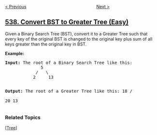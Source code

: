 <!--|This file generated by command(leetcode description); DO NOT EDIT.    |-->
<!--+----------------------------------------------------------------------+-->
<!--|@author    openset <openset.wang@gmail.com>                           |-->
<!--|@link      https://github.com/openset                                 |-->
<!--|@home      https://github.com/openset/leetcode                        |-->
<!--+----------------------------------------------------------------------+-->

[< Previous](../complex-number-multiplication "Complex Number Multiplication")
　　　　　　　　　　　　　　　　
[Next >](../minimum-time-difference "Minimum Time Difference")

## [538. Convert BST to Greater Tree (Easy)](https://leetcode.com/problems/convert-bst-to-greater-tree "把二叉搜索树转换为累加树")

<p>Given a Binary Search Tree (BST), convert it to a Greater Tree such that every key of the original BST is changed to the original key plus sum of all keys greater than the original key in BST.</p>

<p>
<b>Example:</b>
<pre>
<b>Input:</b> The root of a Binary Search Tree like this:
              5
            /   \
           2     13

<b>Output:</b> The root of a Greater Tree like this:
             18
            /   \
          20     13
</pre>
</p>

### Related Topics
  [[Tree](../../tag/tree/README.md)]
